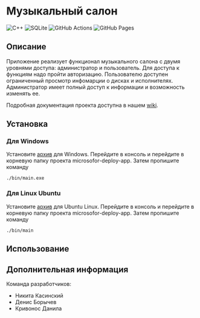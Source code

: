 # Музыкальный салон
![C++](https://img.shields.io/badge/c++-%2300599C.svg?style=for-the-badge&logo=c%2B%2B&logoColor=white)
![SQLite](https://img.shields.io/badge/sqlite-%2307405e.svg?style=for-the-badge&logo=sqlite&logoColor=white)
![GitHub Actions](https://img.shields.io/badge/github%20actions-%232671E5.svg?style=for-the-badge&logo=githubactions&logoColor=white)
![GitHub Pages](https://img.shields.io/badge/github%20pages-121013?style=for-the-badge&logo=github&logoColor=white)

## Описание

Приложение реализует функционал музыкального салона с двумя уровнями доступа: администратор и пользователь. Для доступа к функциям надо пройти авторизацию. Пользователю доступен ограниченный просмотр инфомарции о дисках и исполнителях. Администратор имеет полный доступ к информации и возможность изменять ее.

Подробная документация проекта доступна в нашем [wiki](https://github.com/fpmi-tp2023/labrabota5pr1-team_final_final/wiki/%D0%93%D0%BB%D0%B0%D0%B2%D0%BD%D0%B0%D1%8F-%D1%81%D1%82%D1%80%D0%B0%D0%BD%D0%B8%D1%86%D0%B0).

## Установка

### Для Windows

Установите [архив](https://github.com/fpmi-tp2023/labrabota5pr1-team_final_final/releases/download/v1.0/microsoft-deploy-app.rar) для Windows.
Перейдите в консоль и перейдите в корневую папку проекта microsofor-deploy-app. 
Затем пропишите команду
```
./bin/main.exe
```

### Для Linux Ubuntu

Установите [архив](https://github.com/fpmi-tp2023/labrabota5pr1-team_final_final/releases/download/v1.0/ubuntu-deploy-app.tar.xz) для Ubuntu Linux.
Перейдите в консоль и перейдите в корневую папку проекта microsofor-deploy-app. 
Затем пропишите команду
```
./bin/main
```

## Использование

## Дополнительная информация

Команда разработчиков:
* Никита Касинский 
* Денис Борычев
* Кривонос Данила
